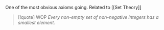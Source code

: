 One of the most obvious axioms going. Related to [[Set Theory]]

> [!quote] WOP
> *Every non-empty set of non-negative integers has a smallest element.*

